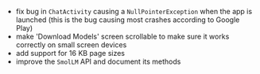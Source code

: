 - fix bug in `ChatActivity` causing a `NullPointerException` when the app is launched (this is the bug causing most crashes according to Google Play)
- make 'Download Models' screen scrollable to make sure it works correctly on small screen devices
- add support for 16 KB page sizes
- improve the `SmolLM` API and document its methods